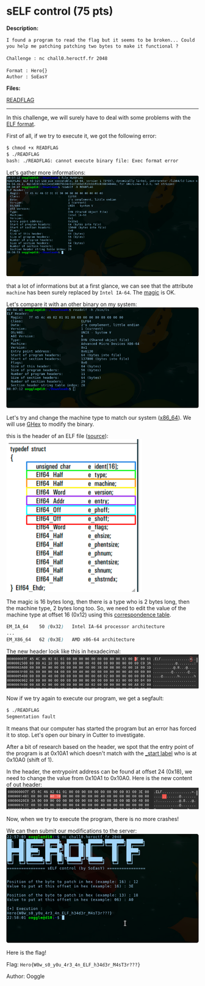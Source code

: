 # sELF control (75 pts)


**Description:**

````
I found a program to read the flag but it seems to be broken... Could you help me patching patching two bytes to make it functional ?

Challenge : nc chall0.heroctf.fr 2048

Format : Hero{}
Author : SoEasY
````

**Files:**

[READFLAG](files/READFLAG)

<hr>

In this challenge, we will surely have to deal with some problems with the [ELF format](https://en.wikipedia.org/wiki/Executable_and_Linkable_Format).

First of all, if we try to execute it, we got the following error:
```sh
$ chmod +x READFLAG
$ ./READFLAG
bash: ./READFLAG: cannot execute binary file: Exec format error
```

Let's gather more informations:
![sELF_control_readelf.png](images/sELF_control_readelf.png)

that a lot of informations but at a first glance, we can see that the attribute `machine` has been surely replaced by `Intel IA-64`. The [magic](https://en.wikipedia.org/wiki/File_format#Magic_number) is OK.

Let's compare it with an other binary on my system:   
![sELF_control_readelf_2.png](images/sELF_control_readelf_2.png)

Let's try and change the machine type to match our system ([x86_64](https://en.wikipedia.org/wiki/X86-64)). We will use [GHex](https://wiki.gnome.org/Apps/Ghex) to modify the binary.

this is the header of an ELF file ([source](http://blog.k3170makan.com/2018/09/introduction-to-elf-format-elf-header.html)):   
![sELF_control_header.png](images/sELF_control_header.png)

The magic is 16 bytes long, then there is a type who is 2 bytes long, then the machine type, 2 bytes long too. So, we need to edit the value of the machine type at offset 16 (0x12) using this [correspondence table](http://www.sco.com/developers/gabi/latest/ch4.eheader.html).

```css
EM_IA_64	50 (0x32)	Intel IA-64 processor architecture
...
EM_X86_64	62 (0x3E)	AMD x86-64 architecture
```

The new header look like this in hexadecimal:   
![sELF_control_first_change.png](images/sELF_control_first_change.png)

Now if we try again to execute our program, we get a segfault:
```sh
$ ./READFLAG 
Segmentation fault
```

It means that our computer has started the program but an error has forced it to stop. Let's open our binary in Cutter to investigate.

After a bit of research based on the header, we spot that the entry point of the program is at 0x10A1 which doesn't match with the [_start label](https://en.wikipedia.org/wiki/Entry_point) who is at 0x10A0 (shift of 1).

In the header, the entrypoint address can be found at offset 24 (0x18), we need to change the value from 0x10A1 to 0x10A0.
Here is the new content of out header:   
![sELF_control_second_change.png](images/sELF_control_second_change.png)

Now, when we try to execute the program, there is no more crashes!

We can then submit our modifications to the server:   
![sELF_control_win.png](images/sELF_control_win.png)


Here is the flag!

Flag: `Hero{W0w_s0_y0u_4r3_4n_ELF_h34d3r_M4sT3r???}`

Author: Ooggle
